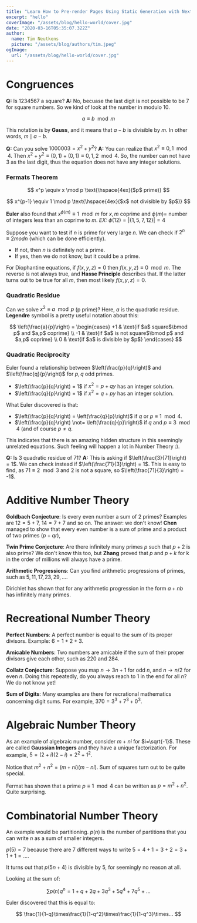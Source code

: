 ```yaml
---
title: "Learn How to Pre-render Pages Using Static Generation with Next.js"
excerpt: "hello"
coverImage: "/assets/blog/hello-world/cover.jpg"
date: "2020-03-16T05:35:07.322Z"
author:
  name: Tim Neutkens
  picture: "/assets/blog/authors/tim.jpeg"
ogImage:
  url: "/assets/blog/hello-world/cover.jpg"
---
```


# Congruences

**Q:** Is 1234567 a square?
**A:** No, becuase the last digit is not possible to be 7 for square numbers. So we kind of look at the number in modulo 10.

$$
a \equiv b \mod m
$$

This notation is by **Gauss**, and it means that $a-b$ is divisible by $m$. In other words, $m \mid a-b$.

**Q:** Can you solve $1000003 = x^2 + y^2$?
**A:** You can realize that $x^2 \equiv 0,1 \mod 4$. Then $x^2 + y^2 \equiv (0,1) + (0,1) \equiv 0,1,2 \mod 4$. So, the number can not have 3 as the last digit, thus the equation does not have any integer solutions.

### Fermats Theorem

$$
x^p \equiv x \mod p \text{\hspace{4ex}($p$ prime)}
$$

$$
x^{p-1} \equiv 1 \mod p \text{\hspace{4ex}($x$ not divisible by $p$)}
$$

**Euler** also found that $x^{\phi(m)} \equiv 1 \mod m$ for $x,m$ coprime and $\phi(m) =$ number of integers less than an coprime to $m$.
_EX:_ $\phi(12) = |\{1, 5, 7, 12\}| = 4$

Suppose you want to test if $n$ is prime for very large $n$. We can check if $2^n \equiv 2 mod n$ (which can be done efficiently).

- If not, then $n$ is definitely not a prime.
- If yes, then we do not know, but it could be a prime.

For Diophantine equations, if $f(x,y,z) = 0$ then $f(x,y,z) \equiv 0 \mod m$. The reverse is not always true, and **Hasse Principle** describes that. If the latter turns out to be true for all $m$, then most likely $f(x,y,z) = 0$.

### Quadratic Residue

Can we solve $x^2 \equiv a \mod p$ (p prime)? Here, $a$ is the quadratic residue. **Legendre** symbol is a pretty useful notation about this:

$$
\left(\frac{a}{p}\right) =
\begin{cases}
	+1 & \text{if $a$ square$\bmod p$ and $a,p$ coprime} \\
	-1 & \text{if $a$ is not square$\bmod p$ and $a,p$ coprime} \\
	0 & \text{if $a$ is divisible by $p$}
\end{cases}
$$

### Quadratic Reciprocity

Euler found a relationship between $\left(\frac{p}{q}\right)$ and $\left(\frac{q}{p}\right)$ for $p,q$ odd primes.

- $\left(\frac{p}{q}\right) = 1$ if $x^2 = p + qy$ has an integer solution.
- $\left(\frac{q}{p}\right) = 1$ if $x^2 = q + py$ has an integer solution.

What Euler discovered is that:

- $\left(\frac{p}{q}\right) = \left(\frac{q}{p}\right)$ if $q$ or $p \equiv 1 \mod 4$.
- $\left(\frac{p}{q}\right) \not= \left(\frac{q}{p}\right)$ if $q$ and $p \equiv 3 \mod 4$ (and of course $p \not= q$.

This indicates that there is an amazing hidden structure in this seemingly unrelated equations. Such feeling will happen a lot in Number Theory :).

**Q:** Is 3 quadratic residue of 71?
**A:** This is asking if $\left(\frac{3}{71}\right) = 1$. We can check instead if $\left(\frac{71}{3}\right) = 1$. This is easy to find, as $71 \equiv 2 \mod 3$ and 2 is not a square, so $\left(\frac{71}{3}\right) = -1$.

# Additive Number Theory

**Goldbach Conjecture**: Is every even number a sum of 2 primes? Examples are $12 = 5 + 7$, $14 = 7 + 7$ and so on. The answer: we don't know! **Chen** managed to show that every even number is a sum of prime and a product of two primes ($p + qr$),

**Twin Prime Conjecture**: Are there infinitely many primes $p$ such that $p+2$ is also prime? We don't know this too, but **Zhang** proved that $p$ and $p+k$ for k in the order of millions will always have a prime.

**Arithmetic Progressions**: Can you find arithmetic progressions of primes, such as $5, 11, 17, 23, 29, ...$.

Dirichlet has shown that for any arithmetic progression in the form $a + nb$ has infinitely many primes.

# Recreational Number Theory

**Perfect Numbers**: A perfect number is equal to the sum of its proper divisors. Example: $6 = 1 + 2 + 3$.

**Amicable Numbers**: Two numbers are amicable if the sum of their proper divisors give each other, such as 220 and 284.

**Collatz Conjecture**: Suppose you map $n \to 3n+1$ for odd $n$, and $n \to n/2$ for even $n$. Doing this repeatedly, do you always reach to 1 in the end for all $n$? We do not know yet!

**Sum of Digits**: Many examples are there for recrational mathematics concerning digit sums. For example, $370 = 3^3 + 7^3 + 0^3$.

# Algebraic Number Theory

As an example of algebraic number, consider $m + ni$ for $i=\sqrt{-1}$. These are called **Gaussian Integers** and they have a unique factorization. For example, $5 = (2 + i)(2 - i) = 2^2 + 1^2$.

Notice that $m^2 + n^2 = (m + ni)(m - ni)$. Sum of squares turn out to be quite special.

Fermat has shown that a prime $p \equiv 1 \mod 4$ can be written as $p = m^2 + n^2$. Quite surprising.

# Combinatorial Number Theory

An example would be partitioning. $p(n)$ is the number of partitions that you can write $n$ as a sum of smaller integers.

$p(5) = 7$ because there are 7 different ways to write $5 = 4 + 1 = 3 + 2 = 3 + 1 + 1 = ...$.

It turns out that $p(5n + 4)$ is divisible by 5, for seemingly no reason at all.

Looking at the sum of:

$$
\sum p(n) q^n = 1 + q + 2q + 3q^3 + 5q^4 + 7q^5 + ...
$$

Euler discovered that this is equal to:

$$
\frac{1}{1-q}\times\frac{1}{1-q^2}\times\frac{1}{1-q^3}\times...
$$
